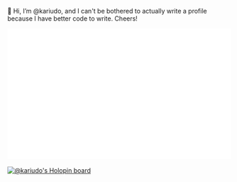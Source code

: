 👋 Hi, I’m @kariudo, and I can't be bothered to actually write a profile because I have better code to write. Cheers!

![](https://raw.githubusercontent.com/kariudo/github-stats/master/generated/overview.svg#gh-dark-mode-only)


[![@kariudo's Holopin board](https://holopin.io/api/user/board?user=kariudo)](https://holopin.io/@kariudo)
